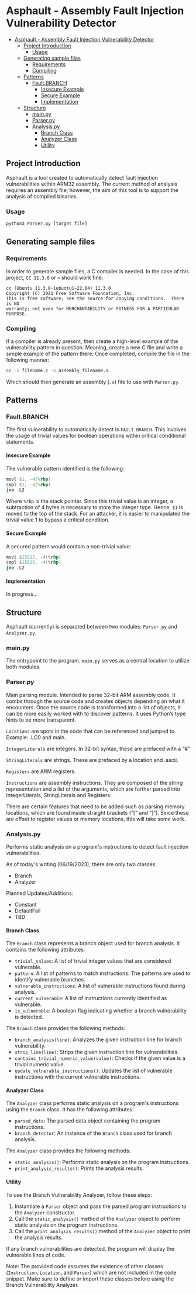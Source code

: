 # Asphault - Assembly Fault Injection Vulnerability Detector

- [Asphault - Assembly Fault Injection Vulnerability Detector](#asphault---assembly-fault-injection-vulnerability-detector)
  - [Project Introduction](#project-introduction)
    - [Usage](#usage)
  - [Generating sample files](#generating-sample-files)
    - [Requirements](#requirements)
    - [Compiling](#compiling)
  - [Patterns](#patterns)
    - [Fault.BRANCH](#faultbranch)
      - [Insecure Example](#insecure-example)
      - [Secure Example](#secure-example)
      - [Implementation](#implementation)
  - [Structure](#structure)
    - [main.py](#mainpy)
    - [Parser.py](#parserpy)
    - [Analysis.py](#analysispy)
      - [Branch Class](#branch-class)
      - [Analyzer Class](#analyzer-class)
      - [Utility](#utility)

## Project Introduction

Asphault is a tool created to automatically detect fault injection vulnerabilities within ARM32 assembly. The current method of analysis requires an assembly file; however, the aim of this tool is to support the analysis of compiled binaries.

### Usage

```bash
python3 Parser.py [target file]
```

## Generating sample files

### Requirements

In order to generate sample files, a C compiler is needed. In the case of this project, `CC 11.3.0` or `>` should work fine:

```terminal
cc (Ubuntu 11.3.0-1ubuntu1~22.04) 11.3.0
Copyright (C) 2021 Free Software Foundation, Inc.
This is free software; see the source for copying conditions.  There is NO
warranty; not even for MERCHANTABILITY or FITNESS FOR A PARTICULAR PURPOSE.
```

### Compiling

If a compiler is already present, then create a high-level example of the vulnerability pattern in question. Meaning, create a new C file and write a simple example of the pattern there. Once completed, compile the file in the following manner:

```bash
cc -S filename.c -o assembly_filename.s
```

Which should then generate an assembly (`.s`) file to use with `Parser.py`.

## Patterns

### Fault.BRANCH

The first vulnerability to automatically detect is `FAULT.BRANCH`. This involves the usage of trivial values for boolean operations within critical conditional statements.

#### Insecure Example

The vulnerable pattern identified is the following:

```asm
movl $1, -4(%rbp)
cmpl $1, -4(%rbp)
jne .L2
```

Where `%rbp` is the stack pointer. Since this trivial value is an integer, a subtraction of 4 bytes is necessary to store the integer type. Hence, `$1` is moved to the top of the stack.
For an attacker, it is easier to manipulated the trivial value 1 to bypass a critical condition.

#### Secure Example

A secured pattern would contain a non-trivial value:

```asm
movl $15525, -4(%rbp)
cmpl $15525, -4(%rbp)
jne .L2
```

#### Implementation

In progress...

## Structure

Asphault (currently) is separated between two modules: `Parser.py` and `Analyzer.py`.

### main.py

The entrypoint to the program. `main.py` serves as a central location to utilize both modules.

### Parser.py

Main parsing module. Intended to parse 32-bit ARM assembly code. It combs through the source code and creates objects depending on what it encounters. Once the source code is transformed into a list of objects, it can be more easily worked with to discover patterns. It uses Python’s type hints to be more transparent.

`Locations` are spots in the code that can be referenced and jumped to. Example: .LC0 and main.

`IntegerLiterals` are integers. In 32-bit syntax, these are prefaced with a “#”

`StringLiterals` are strings. These are prefaced by a location and .ascii.

`Registers` are ARM registers.

`Instructions` are assembly instructions. They are composed of the string representation and a list of the arguments, which are further parsed into IntegerLiterals, StringLiterals and Registers.

There are certain features that need to be added such as parsing memory locations, which are found inside straight brackets (“[“ and “]”). Since these are offset to register values or memory locations, this will take some work.

### Analysis.py

Performs static analysis on a program's instructions to detect fault injection vulnerabilities.

As of today's writing (06/19/2023), there are only two classes:

- Branch
- Analyzer

Planned Updates/Additions:

- Constant
- DefaultFail
- TBD

#### Branch Class

The `Branch` class represents a branch object used for branch analysis. It contains the following attributes:

- `trivial_values`: A list of trivial integer values that are considered vulnerable.
- `pattern`: A list of patterns to match instructions. The patterns are used to identify vulnerable branches.
- `vulnerable_instructions`: A list of vulnerable instructions found during analysis.
- `current_vulnerable`: A list of instructions currently identified as vulnerable.
- `is_vulnerable`: A boolean flag indicating whether a branch vulnerability is detected.

The `Branch` class provides the following methods:

- `branch_analysis(line)`: Analyzes the given instruction line for branch vulnerability.
- `strip_line(line)`: Strips the given instruction line for vulnerabilities.
- `contains_trivial_numeric_value(value)`: Checks if the given value is a trivial numeric value.
- `update_vulnerable_instructions()`: Updates the list of vulnerable instructions with the current vulnerable instructions.

#### Analyzer Class

The `Analyzer` class performs static analysis on a program's instructions using the `Branch` class. It has the following attributes:

- `parsed_data`: The parsed data object containing the program instructions.
- `branch_detector`: An instance of the `Branch` class used for branch analysis.

The `Analyzer` class provides the following methods:

- `static_analysis()`: Performs static analysis on the program instructions.
- `print_analysis_results()`: Prints the analysis results.

#### Utility

To use the Branch Vulnerability Analyzer, follow these steps:

1. Instantiate a `Parser` object and pass the parsed program instructions to the `Analyzer` constructor.
2. Call the `static_analysis()` method of the `Analyzer` object to perform static analysis on the program instructions.
3. Call the `print_analysis_results()` method of the `Analyzer` object to print the analysis results.

If any branch vulnerabilities are detected, the program will display the vulnerable lines of code.

Note: The provided code assumes the existence of other classes (`Instruction`, `Location`, and `Parser`) which are not included in the code snippet. Make sure to define or import these classes before using the Branch Vulnerability Analyzer.
